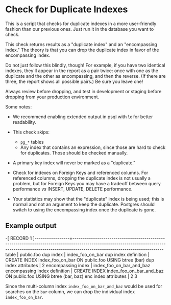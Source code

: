 # Check for Duplicate Indexes

This is a script that checks for duplicate indexes in a more user-friendly fashion than our previous ones.  Just run it in the database you want to check.

This check returns results as a "duplicate index" and an "encompassing index." The theory is that you can drop the duplicate index in favor of the encompassing index.

Do not just follow this blindly, though!  For example, if you have two identical indexes, they'll appear in the report as a pair twice: once with one as the duplicate and the other as encompassing, and then the reverse. (If there are three, the report shows all possible pairs.) Be sure you leave one!

Always review before dropping, and test in development or staging before dropping from your production environment.

Some notes:

* We recommend enabling extended output in psql with \\x for better readability.

* This check skips:

  * `pg_*` tables
  * Any index that contains an expression, since those are hard to check for duplicates. Those should be checked manually.

* A primary key index will never be marked as a "duplicate."

* Check for indexes on Foreign Keys and referenced columns. For referenced columns, dropping the duplicate index is not usually a problem, but for Foreign Keys you may have a tradeoff between query performance _vs_ INSERT, UPDATE, DELETE performance.

* Your statistics may show that the "duplicate" index is being used;  this is normal and not an argument to keep the duplicate.  Postgres should switch to using the encompassing index once the duplicate is gone.

## Example output

-[ RECORD 1 ]-----------------+--------------------------------------------------------------------------------------------------------------------------------------------------------------------------------------------------------
table                         | public.foo
dup index                     | index_foo_on_bar
dup index definition          | CREATE INDEX index_foo_on_bar ON public.foo USING btree (bar)
dup index attributes          | 2
encompassing index            | index_foo_on_bar_and_baz
encompassing index definition | CREATE INDEX index_foo_on_bar_and_baz ON public.foo USING btree (bar, baz)
enc index attributes          | 2 3

Since the multi-column index `index_foo_on_bar_and_baz` would be used for searches on the `bar` column, we can drop the individual index `index_foo_on_bar`.

